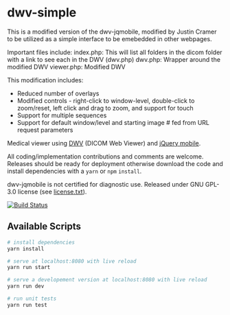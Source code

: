 # dwv-simple

This is a modified version of the dwv-jqmobile, modified by Justin Cramer to be utilized as a simple interface to be emebedded in other webpages. 

Important files include:
index.php: This will list all folders in the dicom folder with a link to see each in the DWV (dwv.php)
dwv.php: Wrapper around the modified DWV
viewer.php: Modified DWV

This modification includes:
- Reduced number of overlays
- Modified controls - right-click to window-level, double-click to zoom/reset, left click and drag to zoom, and support for touch
- Support for multiple sequences
- Support for default window/level and starting image # fed from URL request parameters

Medical viewer using [DWV](https://github.com/ivmartel/dwv) (DICOM Web Viewer) and [jQuery mobile](https://jquerymobile.com/).

All coding/implementation contributions and comments are welcome. Releases should be ready for deployment otherwise download the code and install dependencies with a `yarn` or `npm` `install`.

dwv-jqmobile is not certified for diagnostic use. Released under GNU GPL-3.0 license (see [license.txt](license.txt)).

[![Build Status](https://travis-ci.org/ivmartel/dwv-jqmobile.svg?branch=master)](https://travis-ci.org/ivmartel/dwv-jqmobile)

## Available Scripts

``` bash
# install dependencies
yarn install

# serve at localhost:8080 with live reload
yarn run start

# serve a developement version at localhost:8080 with live reload
yarn run dev

# run unit tests
yarn run test
```
